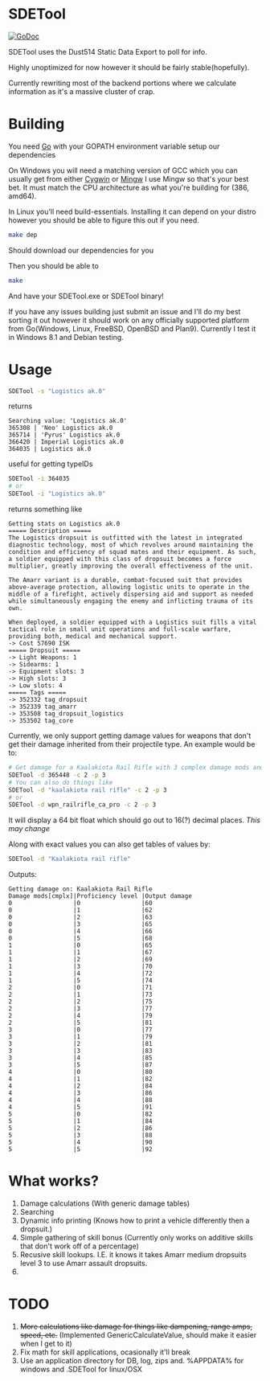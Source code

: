 SDETool
=======

[![GoDoc](https://godoc.org/github.com/THUNDERGROOVE/SDETool?status.png)](https://godoc.org/github.com/THUNDERGROOVE/SDETool)

SDETool uses the Dust514 Static Data Export to poll for info.

Highly unoptimized for now however it should be fairly stable(hopefully).

Currently rewriting most of the backend portions where we calculate information as it's a massive cluster of crap.

Building
========
You need [Go](http://golang.org) with your GOPATH environment variable setup our dependencies

On Windows you will need a matching version of GCC which you can usually get from either [Cygwin](http://www.cygwin.com/) or [Mingw](http://www.mingw.org/)  I use Mingw so that's your best bet.  It must match the CPU architecture as what you're building for (386, amd64).

In Linux you'll need build-essentials.  Installing it can depend on your distro however you should be able to figure this out if you need.
``` bash
make dep
```
Should download our dependencies for you

Then you should be able to
``` bash
make
```
And have your SDETool.exe or SDETool binary!

If you have any issues building just submit an issue and I'll do my best sorting it out however it should work on any officially supported platform from Go(Windows, Linux, FreeBSD, OpenBSD and Plan9).  Currently I test it in Windows 8.1 and Debian testing.

Usage
=====

``` bash
SDETool -s "Logistics ak.0"
```

returns

```
Searching value: 'Logistics ak.0'
365308 | 'Neo' Logistics ak.0
365714 | 'Pyrus' Logistics ak.0
366420 | Imperial Logistics ak.0
364035 | Logistics ak.0
```

useful for getting typeIDs

``` bash
SDETool -i 364035
# or
SDETool -i "Logistics ak.0"
```

returns something like

```
Getting stats on Logistics ak.0
===== Description =====
The Logistics dropsuit is outfitted with the latest in integrated diagnostic technology, most of which revolves around maintaining the condition and efficiency of squad mates and their equipment. As such, a soldier equipped with this class of dropsuit becomes a force multiplier, greatly improving the overall effectiveness of the unit.

The Amarr variant is a durable, combat-focused suit that provides above-average protection, allowing logistic units to operate in the middle of a firefight, actively dispersing aid and support as needed while simultaneously engaging the enemy and inflicting trauma of its own.

When deployed, a soldier equipped with a Logistics suit fills a vital tactical role in small unit operations and full-scale warfare, providing both, medical and mechanical support.
-> Cost 57690 ISK
===== Dropsuit =====
-> Light Weapons: 1
-> Sidearms: 1
-> Equipment slots: 3
-> High slots: 3
-> Low slots: 4
===== Tags =====
-> 352332 tag_dropsuit
-> 352339 tag_amarr
-> 353508 tag_dropsuit_logistics
-> 353502 tag_core
```

Currently, we only support getting damage values for weapons that don't get their damage inherited from their projectile type.  An example would be to:
``` bash
# Get damage for a Kaalakiota Rail Rifle with 3 complex damage mods and proficiency level 3
SDETool -d 365448 -c 2 -p 3
# You can also do things like
SDETool -d "kaalakiota rail rifle" -c 2 -p 3
# or
SDETool -d wpn_railrifle_ca_pro -c 2 -p 3
```

It will display a 64 bit float which should go out to 16(?) decimal places.  _This may change_

Along with exact values you can also get tables of values by:
``` bash
SDETool -d "Kaalakiota rail rifle"
```
Outputs:
```
Getting damage on: Kaalakiota Rail Rifle
Damage mods[cmplx]|Proficiency level |Output damage
0                 |0                 |60
0                 |1                 |62
0                 |2                 |63
0                 |3                 |65
0                 |4                 |66
0                 |5                 |68
1                 |0                 |65
1                 |1                 |67
1                 |2                 |69
1                 |3                 |70
1                 |4                 |72
1                 |5                 |74
2                 |0                 |71
2                 |1                 |73
2                 |2                 |75
2                 |3                 |77
2                 |4                 |79
2                 |5                 |81
3                 |0                 |77
3                 |1                 |79
3                 |2                 |81
3                 |3                 |83
3                 |4                 |85
3                 |5                 |87
4                 |0                 |80
4                 |1                 |82
4                 |2                 |84
4                 |3                 |86
4                 |4                 |88
4                 |5                 |91
5                 |0                 |82
5                 |1                 |84
5                 |2                 |86
5                 |3                 |88
5                 |4                 |90
5                 |5                 |92
```

What works?
===========
1. Damage calculations (With generic damage tables)
2. Searching
3. Dynamic info printing (Knows how to print a vehicle differently then a dropsuit.)
4. Simple gathering of skill bonus (Currently only works on additive skills that don't work off of a percentage)
5. Recusive skill lookups. I.E. it knows it takes Amarr medium dropsuits level 3 to use Amarr assault dropsuits.
6.

TODO
====

1. <del>More calculations like damage for things like dampening, range amps, speed, etc.</del>  (Implemented GenericCalculateValue, should make it easier when I get to it)
2. Fix math for skill applications, ocasionally it'll break
3. Use an application directory for DB, log, zips and.  %APPDATA% for windows and .SDETool for linux/OSX
